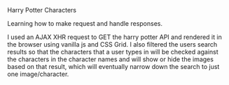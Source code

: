 Harry Potter Characters

Learning how to make request and handle responses.

I used an AJAX XHR request to GET the harry potter API and rendered it in the browser using vanilla js and CSS Grid. I also filtered the users search results so that the characters that a user types in will be checked against the characters in the character names and will show or hide the images based on that result, which will eventually narrow down the search to just one image/character. 
